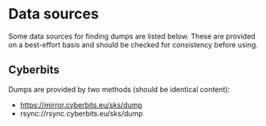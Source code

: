 # Data sources

Some data sources for finding dumps are listed below.
These are provided on a best-effort basis and should be checked for consistency before using.

## Cyberbits

Dumps are provided by two methods (should be identical content):

* https://mirror.cyberbits.eu/sks/dump
* rsync://rsync.cyberbits.eu/sks/dump
